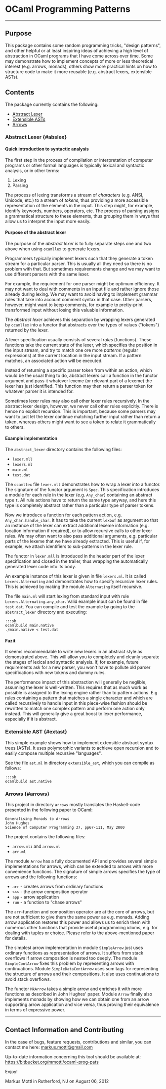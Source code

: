 OCaml Programming Patterns
==========================

---------------------------------------------------------------------------

Purpose
-------

This package contains some random programming tricks, "design patterns",
and other helpful or at least inspiring ideas of achieving a high level of
abstraction in OCaml programs that I have come across over time.  Some may
demonstrate how to implement concepts of more or less theoretical interest
(e.g. arrows, monads), others show more practical hints on how to structure
code to make it more reusable (e.g. abstract lexers, extensible ASTs).

Contents
--------

The package currently contains the following:

  * [Abstract Lexer](#abslex)
  * [Extensible ASTs](#extast)
  * [Arrows](#arrows)

### Abstract Lexer {#abslex}

#### Quick introduction to syntactic analysis

The first step in the process of compilation or interpretation of computer
programs or other formal languages is typically lexical and syntactic analysis,
or in other terms:

  1. Lexing
  2. Parsing

The process of lexing transforms a stream of _characters_ (e.g. ANSI,
Unicode, etc.) to a stream of _tokens_, thus providing a more accessible
representation of the elements in the input.  This step might, for example,
identify keywords, numbers, operators, etc.  The process of parsing assigns
a grammatical structure to these elements, thus grouping them in ways that
allow us to interpret the input more easily.

#### Purpose of the abstract lexer

The purpose of the _abstract lexer_ is to fully separate steps one and two
above when using `ocamllex` to generate lexers.

Programmers typically implement lexers such that they generate a token
stream for a particular parser.  This is usually all they need so there is
no problem with that.  But sometimes requirements change and we may want to
use different parsers with the same lexer.

For example, the requirement for one parser might be optimum efficiency.
It may not want to deal with comments in an input file and rather ignore those
already during lexing.  We may want to avoid having to implement grammar
rules that take into account comment syntax in that case.  Other parsers,
however, might want to keep comments, for example to pretty-print transformed
input without losing this valuable information.

The _abstract lexer_ achieves this separation by wrapping lexers generated by
`ocamllex` into a functor that abstracts over the types of values ("tokens")
returned by the lexer.

A lexer specification usually consists of several _rules_ (functions).
These functions take the current state of the lexer, which specifies the
position in the input stream, and try to match one ore more _patterns_
(regular expressions) at the current location in the input stream.  If a
pattern matches, an associated action will be executed.

Instead of returning a specific parser token from within an action, which
would be the usual thing to do, abstract lexers call a function in the
functor argument and pass it whatever lexeme (or relevant part of a lexeme)
the lexer has just identified.  This function may then return a parser token
for whatever parser it is intended for.

Sometimes lexer rules may also call other lexer rules recursively.  In the
abstract lexer design, however, we never call other rules explicitly.
There is hence no explicit recursion.  This is important, because some
parsers may want to just let the lexer continue matching further input rather
than return a token, whereas others might want to see a token to relate it
grammatically to others.

#### Example implementation

The `abstract_lexer` directory contains the following files:

  * `lexer.mll`
  * `lexers.ml`
  * `main.ml`
  * `test.dat`

The `ocamllex` file `lexer.mll` demonstrates how to wrap a lexer into a
functor.  The signature of the functor argument is `Spec`.  This specification
introduces a module for each rule in the lexer (e.g. `Any_char`) containing
an abstract type `t`.  All rule actions have to return the same type anyway,
and here this type is completely abstract rather than a particular type of
parser tokens.

Now we introduce a function for each pattern action,
e.g. `Any_char.handle_char`.  It has to take the current `lexbuf` as argument
so that an instance of the lexer can extract additional lexeme information
(e.g. location information if required), or to allow recursive calls to
other lexer rules.  We may often want to also pass additional arguments,
e.g. particular parts of the lexeme that we have already extracted.  This is
useful if, for example, we attach identifiers to sub-patterns in the lexer
rule.

The functor in `lexer.mll` is introduced in the header part of the lexer
specification and closed in the trailer, thus wrapping the automatically
generated lexer code into its body.

An example instance of this lexer is given in file `lexers.ml`.  It is called
`Lexers.Alternating` and demonstrates how to specify recursive lexer rules.
This is achieved by making the module `Alternating` itself recursive.

The file `main.ml` will start lexing from standard input with rule
`Lexers.Alternating.any_char`.  Valid example input can be found in
file `test.dat`.  You can compile and test the example by going to the
`abstract_lexer` directory and executing:

    :::sh
    ocamlbuild main.native
    ./main.native < test.dat

#### Fazit

It seems recommendable to write new lexers in an abstract style as demonstrated
above.  This will allow you to completely and cleanly separate the stages
of lexical and syntactic analysis.  If, for example, future requirements
ask for a new parser, you won't have to pollute old parser specifications
with new tokens and dummy rules.

The performance impact of this abstraction will generally be neglible,
assuming the lexer is well-written.  This requires that as much work as
possible is assigned to the lexing engine rather than to pattern actions.
E.g. rules containing a pattern that matches a single character and which
are called recursively to handle input in this piece-wise fashion should be
rewritten to match one complex pattern and perform one action only instead.
This will generally give a great boost to lexer performance, especially if
it is abstract.

### Extensible AST {#extast}

This simple example shows how to implement extensible abstract syntax trees
(ASTs).  It uses polymorphic variants to achieve open recursion and to easily
compose multiple recursive "languages".

See the file `ast.ml` in directory `extensible_ast`, which you can compile
as follows:

    :::sh
    ocamlbuild ast.native

### Arrows {#arrows}

This project in directory `arrows` mostly translates the Haskell-code
presented in the following paper to OCaml:

    Generalising Monads to Arrows
    John Hughes
    Science of Computer Programming 37, pp67-111, May 2000

The project contains the following files:

  * `arrow.mli` and `arrow.ml`
  * `arr.ml`

The module `Arrow` has a fully documented API and provides several simple
implementations for arrows, which can be extended to arrows with more
convenience functions.  The signature of simple arrows specifies the type
of arrows and the following functions:

  * `arr` - creates arrows from ordinary functions
  * `>>>` - the arrow composition operator
  * `app` - arrow application
  * `run` - a function to "chase arrows"

The `arr`-function and composition operator are at the core of arrows, but
are not sufficient to give them the same power as e.g. monads.  Adding arrow
application restores this power and allows us to enrich them with numerous
other functions that provide useful programming idioms, e.g. for dealing
with tuples or choice.  Please refer to the above-mentioned paper for details.

The simplest arrow implementation in module `SimpleArrow` just uses ordinary
functions as representation of arrows.  It suffers from stack overflows
if arrow composition is nested too deeply.  The module `SimpleContArrow`
fixes this problem by representing arrows with continuations.  Module
`SimpleDataContArrow` uses sum tags for representing the structure of arrows
and their compositions.  It also uses continuations to avoid stack overflows.

The functor `MkArrow` takes a simple arrow and enriches it with more
functions as described in John Hughes' paper.  Module `Arrow` finally also
implements monads by showing how we can obtain one from an arrow supporting
arrow application and vice versa, thus proving their equivalence in terms
of expressive power.

---------------------------------------------------------------------------

Contact Information and Contributing
------------------------------------

In the case of bugs, feature requests, contributions and similar, you can
contact me here: <markus.mottl@gmail.com>

Up-to-date information concerning this tool should be available at:
<https://bitbucket.org/mmottl/ocaml-prog-pats>

Enjoy!

Markus Mottl in Rutherford, NJ on August 06, 2012
